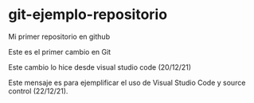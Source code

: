 # git-ejemplo-repositorio
Mi primer repositorio en github

Este es el primer cambio en Git

Este cambio lo hice desde visual studio code (20/12/21)

Este mensaje es para ejemplificar el uso de Visual Studio Code y source control (22/12/21).
